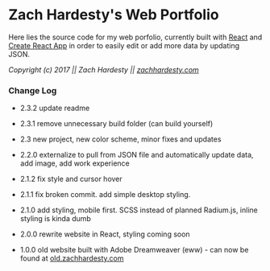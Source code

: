 # Zach Hardesty's Web Portfolio


Here lies the source code for my web porfolio, currently built with [React](https://github.com/facebook/react) and [Create React App](https://github.com/facebookincubator/create-react-app) in order to easily edit or add more data by updating JSON.

*Copyright (c) 2017 || Zach Hardesty || [zachhardesty.com](http://zachhardesty.com)*


### Change Log

- 2.3.2 update readme

- 2.3.1 remove unnecessary build folder (can build yourself)

- 2.3 new project, new color scheme, minor fixes and updates

- 2.2.0 externalize to pull from JSON file and automatically update data, add image, add work experience

- 2.1.2 fix style and cursor hover

- 2.1.1 fix broken commit. add simple desktop styling.

- 2.1.0 add styling, mobile first. SCSS instead of planned Radium.js, inline styling is kinda dumb

- 2.0.0 rewrite website in React, styling coming soon

- 1.0.0 old website built with Adobe Dreamweaver (eww) - can now be found at [old.zachhardesty.com](http://old.zachhardesty.com)
